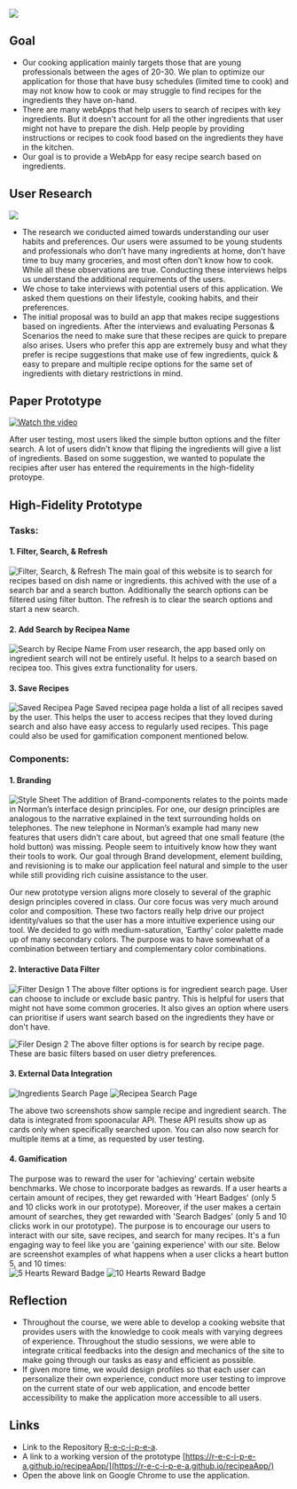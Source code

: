 ![](img/RecipeaLogo.png)
## Goal
- Our cooking application mainly targets those that are young professionals between the ages of 20-30. We plan to optimize our application for those that have busy schedules (limited time to cook) and may not know how to cook or may struggle to find recipes for the ingredients they have on-hand.
- There are many webApps that help users to search of recipes with key ingredients. But it doesn't account for all the other ingredients that user might not have to prepare the dish. Help people by providing instructions or recipes to cook food based on the ingredients they have in the kitchen. 
- Our goal is to provide a WebApp for easy recipe search based on ingredients.
## User Research 
![](img/Emo.png)
- The research we conducted aimed towards understanding our user habits and preferences. Our users were assumed to be young students and professionals who don’t have many ingredients at home, don’t have time to buy many groceries, and most often don’t know how to cook. While all these observations are true. Conducting these interviews helps us understand the additional requirements of the users. 
- We chose to take interviews with potential users of this application. We asked them questions on their lifestyle, cooking habits, and their preferences.
- The initial proposal was to build an app that makes recipe suggestions based on ingredients. After the interviews and evaluating Personas & Scenarios the need to make sure that these recipes are quick to prepare also arises. Users who prefer this app are extremely busy and what they prefer is recipe suggestions that make use of few ingredients, quick & easy to prepare and multiple recipe options for the same set of ingredients with dietary restrictions in mind.

## Paper Prototype
[![Watch the video](https://img.youtube.com/vi/VYnCdbO_wmQ/hqdefault.jpg)](https://youtu.be/VYnCdbO_wmQ)

After user testing, most users liked the simple button options and the filter search. A lot of users didn't know that fliping the ingredients will give a list of ingredients. Based on some suggestion, we wanted to populate the recipies after user has entered the requirements in the high-fidelity protoype.

## High-Fidelity Prototype  

### Tasks:

#### 1. Filter, Search, & Refresh 
![Filter, Search, & Refresh](img/SearchBar.png)
The main goal of this website is to search for recipes based on dish name or ingredients. this achived with the use of a search bar and a search button. Additionally the search options can be filtered using filter button. The refresh is to clear the search options and start a new search.  
  
#### 2. Add Search by Recipea Name
![Search by Recipe Name ](img/SearchRecipe.png)
From user research, the app based only on ingredient search will not be entirely useful. It helps to a search based on recipea too. This gives extra functionality for users.  
    
#### 3. Save Recipes 
![Saved Recipea Page](img/SavedRecipe.png)
Saved recipea page holda a list of all recipes saved by the user. This helps the user to access recipes that they loved during search and also have easy access to regularly used recipes. This page could also be used for gamification component mentioned below. 
  
### Components:

#### 1. Branding  
![Style Sheet](img/Branding.png)
The addition of Brand-components relates to the points made in Norman’s interface design principles. For one, our design principles are analogous to the narrative explained in the text surrounding holds on telephones. The new telephone in Norman’s example had many new features that users didn’t care about, but agreed that one small feature (the hold button) was missing. People seem to intuitively know how they want their tools to work. Our goal through Brand development, element building, and revisioning is to make our application feel natural and simple to the user while still providing rich cuisine assistance to the user.  

Our new prototype version aligns more closely to several of the graphic design principles covered in class. Our core focus was very much around color and composition. These two factors really help drive our project identity/values so that the user has a more intuitive experience using our tool. We decided to go with medium-saturation, ‘Earthy’ color palette made up of many secondary colors. The purpose was to have somewhat of a combination between tertiary and complementary color combinations.  
  
#### 2. Interactive Data Filter
![Filter Design 1](img/Filter1.png)
The above filter options is for ingredient search page. User can choose to include or exclude basic pantry. This is helpful for users that might not have some common groceries. It also gives an option where users can prioritise if users want search based on the ingredients they have or don't have.  
  
  
![Filer Design 2](img/Filter2.png)
The above filter options is for search by recipe page. These are basic filters based on user dietry preferences.   
  
#### 3. External Data Integration
![Ingredients Search Page](img/IngredientSearch.png)
![Recipea Search Page](img/RecipeSearch.png)
  
The above two screenshots show sample recipe and ingredient search. The data is integrated from spoonacular API. These API results show up as cards only when specifically searched upon. You can also now search for multiple items at a time, as requested by user testing.
  
#### 4. Gamification
The purpose was to reward the user for 'achieving' certain website benchmarks. We chose to incorporate badges as rewards. If a user hearts a certain amount of recipes, they get rewarded with 'Heart Badges' (only 5 and 10 clicks work in our prototype). Moreover, if the user makes a certain amount of searches, they get rewarded with 'Search Badges' (only 5 and 10 clicks work in our prototype). The purpose is to encourage our users to interact with our site, save recipes, and search for many recipes. It's a fun engaging way to feel like you are 'gaining experience' with our site. Below are screenshot examples of what happens when a user clicks a heart button 5, and 10 times:  
![5 Hearts Reward Badge](img/5heartsScreenshot.png)
![10 Hearts Reward Badge](img/10heartScreenshot.png)
## Reflection
- Throughout the course, we were able to develop a cooking website that provides users with the knowledge to cook meals with varying degrees of experience. Throughout the studio sessions, we were able to integrate critical feedbacks into the design and mechanics of the site to make going through our tasks as easy and efficient as possible.  
- If given more time, we would design profiles so that each user can personalize their own experience, conduct more user testing to improve on the current state of our web application, and encode better accessibility to make the application more accessible to all users.  

## Links
- Link to the Repository [R-e-c-i-p-e-a](https://github.com/R-e-c-i-p-e-a). 
- A link to a working version of the prototype [https://r-e-c-i-p-e-a.github.io/recipeaApp/](https://r-e-c-i-p-e-a.github.io/recipeaApp/)   
- Open the above link on Google Chrome to use the application. 


